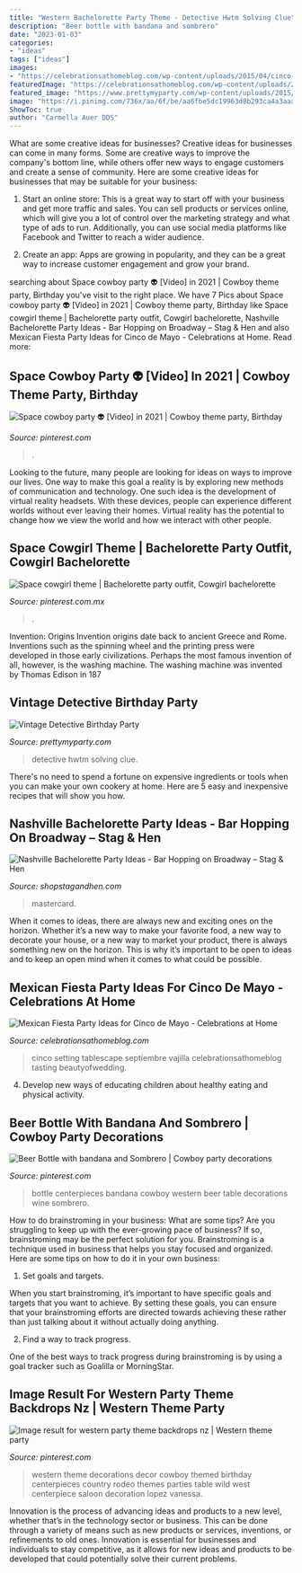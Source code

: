 ```yaml
---
title: "Western Bachelorette Party Theme - Detective Hwtm Solving Clue"
description: "Beer bottle with bandana and sombrero"
date: "2023-01-03"
categories:
- "ideas"
tags: ["ideas"]
images:
- "https://celebrationsathomeblog.com/wp-content/uploads/2015/04/cinco-de-mayo-party-table-setting-ideas.jpg"
featuredImage: "https://celebrationsathomeblog.com/wp-content/uploads/2015/04/cinco-de-mayo-party-table-setting-ideas.jpg"
featured_image: "https://www.prettymyparty.com/wp-content/uploads/2015/03/Detective-Party-Cake.jpg"
image: "https://i.pinimg.com/736x/aa/6f/be/aa6fbe5dc19963d8b293ca4a3aaa669e--cowboy-centerpieces-beer-bottle-centerpieces.jpg"
ShowToc: true
author: "Carmella Auer DDS"
---
```



What are some creative ideas for businesses?
Creative ideas for businesses can come in many forms. Some are creative ways to improve the company's bottom line, while others offer new ways to engage customers and create a sense of community. Here are some creative ideas for businesses that may be suitable for your business:
1. Start an online store: This is a great way to start off with your business and get more traffic and sales. You can sell products or services online, which will give you a lot of control over the marketing strategy and what type of ads to run. Additionally, you can use social media platforms like Facebook and Twitter to reach a wider audience.

2. Create an app: Apps are growing in popularity, and they can be a great way to increase customer engagement and grow your brand.

	

		
searching about Space cowboy party 👽 [Video] in 2021 | Cowboy theme party, Birthday you've visit to the right place. We have 7 Pics about Space cowboy party 👽 [Video] in 2021 | Cowboy theme party, Birthday like Space cowgirl theme | Bachelorette party outfit, Cowgirl bachelorette, Nashville Bachelorette Party Ideas - Bar Hopping on Broadway – Stag &amp; Hen and also Mexican Fiesta Party Ideas for Cinco de Mayo - Celebrations at Home. Read more:
		
    
## Space Cowboy Party 👽 [Video] In 2021 | Cowboy Theme Party, Birthday

<img loading=lazy src="https://i.pinimg.com/736x/07/5f/73/075f730694a84de821e0679658d1442e.jpg" onerror="this.onerror=null;this.src='https://tse2.mm.bing.net/th?id=OIP.o_4HkPpmlqMxxZlzYMWfCAHaNK&amp;pid=15.1';" alt="Space cowboy party 👽 [Video] in 2021 | Cowboy theme party, Birthday">

_Source: pinterest.com_

>. 

	

Looking to the future, many people are looking for ideas on ways to improve our lives. One way to make this goal a reality is by exploring new methods of communication and technology. One such idea is the development of virtual reality headsets. With these devices, people can experience different worlds without ever leaving their homes. Virtual reality has the potential to change how we view the world and how we interact with other people.

    
## Space Cowgirl Theme | Bachelorette Party Outfit, Cowgirl Bachelorette

<img loading=lazy src="https://i.pinimg.com/736x/b6/ba/49/b6ba49b8b16b465152b1c601e3dc6af7.jpg" onerror="this.onerror=null;this.src='https://tse3.mm.bing.net/th?id=OIP.zLE9QWj3FcTIvsxIJNqBHgHaJ3&amp;pid=15.1';" alt="Space cowgirl theme | Bachelorette party outfit, Cowgirl bachelorette">

_Source: pinterest.com.mx_

>. 

	

Invention: Origins
Invention origins date back to ancient Greece and Rome. Inventions such as the spinning wheel and the printing press were developed in those early civilizations. Perhaps the most famous invention of all, however, is the washing machine. The washing machine was invented by Thomas Edison in 187
    
## Vintage Detective Birthday Party

<img loading=lazy src="https://www.prettymyparty.com/wp-content/uploads/2015/03/Detective-Party-Cake.jpg" onerror="this.onerror=null;this.src='https://tse3.mm.bing.net/th?id=OIP.VtaygBjRsoduh8qICiE3EwHaLD&amp;pid=15.1';" alt="Vintage Detective Birthday Party">

_Source: prettymyparty.com_

>detective hwtm solving clue. 

	

There's no need to spend a fortune on expensive ingredients or tools when you can make your own cookery at home. Here are 5 easy and inexpensive recipes that will show you how.

    
## Nashville Bachelorette Party Ideas - Bar Hopping On Broadway – Stag &amp; Hen

<img loading=lazy src="http://cdn.shopify.com/s/files/1/1374/6221/products/Nashville_Bachelorette_Party_Ideas_-_Broadway_600x600.jpg?v=1547581127" onerror="this.onerror=null;this.src='https://tse2.mm.bing.net/th?id=OIP.0g-UU4JUG2CoRzWDJ7CT2AHaHa&amp;pid=15.1';" alt="Nashville Bachelorette Party Ideas - Bar Hopping on Broadway – Stag &amp; Hen">

_Source: shopstagandhen.com_

>mastercard. 

	

When it comes to ideas, there are always new and exciting ones on the horizon. Whether it’s a new way to make your favorite food, a new way to decorate your house, or a new way to market your product, there is always something new on the horizon. This is why it’s important to be open to ideas and to keep an open mind when it comes to what could be possible.

    
## Mexican Fiesta Party Ideas For Cinco De Mayo - Celebrations At Home

<img loading=lazy src="https://celebrationsathomeblog.com/wp-content/uploads/2015/04/cinco-de-mayo-party-table-setting-ideas.jpg" onerror="this.onerror=null;this.src='https://tse4.mm.bing.net/th?id=OIP.vOycMEnH9jVsEBANWRQQagHaKx&amp;pid=15.1';" alt="Mexican Fiesta Party Ideas for Cinco de Mayo - Celebrations at Home">

_Source: celebrationsathomeblog.com_

>cinco setting tablescape septiembre vajilla celebrationsathomeblog tasting beautyofwedding. 

	

4. Develop new ways of educating children about healthy eating and physical activity.

    
## Beer Bottle With Bandana And Sombrero | Cowboy Party Decorations

<img loading=lazy src="https://i.pinimg.com/736x/aa/6f/be/aa6fbe5dc19963d8b293ca4a3aaa669e--cowboy-centerpieces-beer-bottle-centerpieces.jpg" onerror="this.onerror=null;this.src='https://tse1.mm.bing.net/th?id=OIP.NmhjfIAGLAS5PG_y_BtrQQHaJ4&amp;pid=15.1';" alt="Beer Bottle with bandana and Sombrero | Cowboy party decorations">

_Source: pinterest.com_

>bottle centerpieces bandana cowboy western beer table decorations wine sombrero. 

	

How to do brainstroming in your business: What are some tips?
Are you struggling to keep up with the ever-growing pace of business? If so, brainstroming may be the perfect solution for you. Brainstroming is a technique used in business that helps you stay focused and organized. Here are some tips on how to do it in your own business: 
1. Set goals and targets.

When you start brainstroming, it’s important to have specific goals and targets that you want to achieve. By setting these goals, you can ensure that your brainstroming efforts are directed towards achieving these rather than just talking about it without actually doing anything. 

2. Find a way to track progress.

One of the best ways to track progress during brainstroming is by using a goal tracker such as Goalilla or MorningStar.

    
## Image Result For Western Party Theme Backdrops Nz | Western Theme Party

<img loading=lazy src="https://i.pinimg.com/736x/6d/48/29/6d4829572e40cc500e3c9ce4f9a2a272.jpg" onerror="this.onerror=null;this.src='https://tse1.mm.bing.net/th?id=OIP.4Cj1Ui7YlekTfOXkKYRITwHaJ6&amp;pid=15.1';" alt="Image result for western party theme backdrops nz | Western theme party">

_Source: pinterest.com_

>western theme decorations decor cowboy themed birthday centerpieces country rodeo themes parties table wild west centerpiece saloon decoration lopez vanessa. 

	

Innovation is the process of advancing ideas and products to a new level, whether that’s in the technology sector or business. This can be done through a variety of means such as new products or services, inventions, or refinements to old ones. Innovation is essential for businesses and individuals to stay competitive, as it allows for new ideas and products to be developed that could potentially solve their current problems.

